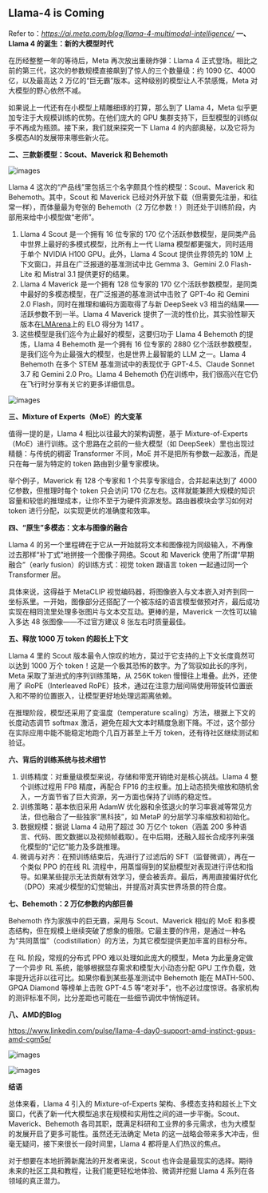 ## Llama-4 is Coming

Refer to：*https://ai.meta.com/blog/llama-4-multimodal-intelligence/*
**一、Llama 4 的诞生：新的大模型时代**

在历经整整一年的等待后，Meta 再次放出重磅炸弹：Llama 4 正式登场。相比之前的第三代，这次的参数规模直接飙到了惊人的三个数量级：约 1090 亿、4000 亿，以及最高达 2 万亿的“巨无霸”版本。这种级别的模型让人不禁感慨，Meta 对大模型的野心依然不减。

如果说上一代还有在小模型上精雕细琢的打算，那么到了 Llama 4，Meta 似乎更加专注于大规模训练的优势。在他们庞大的 GPU 集群支持下，巨型模型的训练似乎不再成为瓶颈。接下来，我们就来探究一下 Llama 4 的内部奥秘，以及它将为多模态AI的发展带来哪些新火花。

**二、三款新模型：Scout、Maverick 和 Behemoth**

![images](https://github.com/xinyuwei-david/david-share/blob/master/Deep-Learning/Llama-4/images/3.png)

Llama 4 这次的“产品线”里包括三个名字颇具个性的模型：Scout、Maverick 和 Behemoth。其中，Scout 和 Maverick 已经对外开放下载（但需要先注册，和往常一样），而体量最为夸张的 Behemoth（2 万亿参数！）则还处于训练阶段，内部用来给中小模型做“老师”。

1. Llama 4 Scout 是一个拥有 16 位专家的 170 亿个活跃参数模型，是同类产品中世界上最好的多模式模型，比所有上一代 Llama 模型都更强大，同时适用于单个 NVIDIA H100 GPU。此外，Llama 4 Scout 提供业界领先的 10M 上下文窗口，并且在广泛报道的基准测试中比 Gemma 3、Gemini 2.0 Flash-Lite 和 Mistral 3.1 提供更好的结果。
2. Llama 4 Maverick 是一个拥有 128 位专家的 170 亿个活跃参数模型，是同类中最好的多模态模型，在广泛报道的基准测试中击败了 GPT-4o 和 Gemini 2.0 Flash，同时在推理和编码方面取得了与新 DeepSeek v3 相当的结果——活跃参数不到一半。Llama 4 Maverick 提供了一流的性价比，其实验性聊天版本在[LMArena](https://lmarena.ai/leaderboard)上的 ELO 得分为 1417 。
3. 这些模型是我们迄今为止最好的模型，这要归功于 Llama 4 Behemoth 的提炼，Llama 4 Behemoth 是一个拥有 16 位专家的 2880 亿个活跃参数模型，是我们迄今为止最强大的模型，也是世界上最智能的 LLM 之一。Llama 4 Behemoth 在多个 STEM 基准测试中的表现优于 GPT-4.5、Claude Sonnet 3.7 和 Gemini 2.0 Pro。Llama 4 Behemoth 仍在训练中，我们很高兴在它仍在飞行时分享有关它的更多详细信息。

![images](https://github.com/xinyuwei-david/david-share/blob/master/Deep-Learning/Llama-4/images/1.png)

**三、Mixture of Experts（MoE）的大变革**

值得一提的是，Llama 4 相比以往最大的架构调整，基于 Mixture-of-Experts（MoE）进行训练。这个思路在之前的一些大模型（如 DeepSeek）里也出现过精髓：与传统的稠密 Transformer 不同，MoE 并不是把所有参数一起激活，而是只在每一层为特定的 token 路由到少量专家模块。

举个例子，Maverick 有 128 个专家和 1 个共享专家组合，合并起来达到了 4000 亿参数，但推理时每个 token 只会访问 170 亿左右。这样就能兼顾大规模的知识容量和较低的推理成本，让你不至于为硬件资源发愁。路由器模块会学习如何对 token 进行分配，以实现更优的准确度和效率。

**四、“原生”多模态：文本与图像的融合**

Llama 4 的另一个里程碑在于它从一开始就将文本和图像视为同级输入，不再像过去那样“补丁式”地拼接一个图像子网络。Scout 和 Maverick 使用了所谓“早期融合”（early fusion）的训练方式：视觉 token 跟语言 token 一起通过同一个 Transformer 层。

具体来说，这得益于 MetaCLIP 视觉编码器，将图像嵌入与文本嵌入对齐到同一坐标系里。一开始，图像部分还搭配了一个被冻结的语言模型做预对齐，最后成功实现在相同流里处理多张图片与文本交互动。更棒的是，Maverick 一次性可以输入多达 48 张图像——不过官方建议 8 张左右时质量最佳。


**五、释放 1000 万 token 的超长上下文**

Llama 4 里的 Scout 版本最令人惊叹的地方，莫过于它支持的上下文长度竟然可以达到 1000 万个 token！这是一个极其恐怖的数字。为了驾驭如此长的序列，Meta 采取了渐进式的序列训练策略，从 256K token 慢慢往上堆叠。此外，还使用了 iRoPE（Interleaved RoPE）技术，通过在注意力层间隔使用带旋转位置嵌入和不带的位置嵌入，让模型更好地处理远距离依赖。

在推理阶段，模型还采用了变温度（temperature scaling）方法，根据上下文的长度动态调节 softmax 激活，避免在超大文本时精度急剧下降。不过，这个部分在实际应用中能不能稳定地跑个几百万甚至上千万 token，还有待社区继续测试和验证。


**六、背后的训练系统与技术细节**

1. 训练精度：对重量级模型来说，存储和带宽开销绝对是核心挑战。Llama 4 整个训练过程用 FP8 精度，再配合 FP16 的主权重。加上动态损失缩放和随机舍入，一方面节省了巨大资源，另一方面也保持了训练的稳定性。
2. 训练策略：基本依旧采用 AdamW 优化器和余弦退火的学习率衰减等常见方法，但也融合了一些独家“黑科技”，如 MetaP 的分层学习率缩放和初始化。
3. 数据规模：据说 Llama 4 动用了超过 30 万亿个 token（涵盖 200 多种语言、代码、图文数据以及视频帧截取）。在中后期，还融入超长合成序列来强化模型的“记忆”能力及多跳推理。
4. 微调与对齐：在预训练结束后，先进行了过滤后的 SFT（监督微调），再在一个类似 PPO 的在线 RL 流程中，用蒸馏得到的奖励模型对表现进行评估和指导。如果某些提示无法贡献有效学习，便会被丢弃。最后，再用直接偏好优化（DPO）来减少模型的幻觉输出，并提高对真实世界场景的符合度。


**七、Behemoth：2 万亿参数的内部巨兽**

Behemoth 作为家族中的巨无霸，采用与 Scout、Maverick 相似的 MoE 和多模态结构，但在规模上继续突破了想象的极限。它最主要的作用，是通过一种名为“共同蒸馏”（codistillation）的方法，为其它模型提供更加丰富的目标分布。

在 RL 阶段，常规的分布式 PPO 难以处理如此庞大的模型，Meta 为此量身定做了一个异步 RL 系统，能够根据显存需求和模型大小动态分配 GPU 工作负载，效率提升远非以往可比。如果你看到某些基准测试中 Behemoth 能在 MATH-500、GPQA Diamond 等榜单上击败 GPT-4.5 等“老对手”，也不必过度惊讶。各家机构的测评标准不同，比分差距也可能在一些细节调优中悄悄逆转。



**八、AMD的Blog**

https://www.linkedin.com/pulse/llama-4-day0-support-amd-instinct-gpus-amd-cgm5e/

![images](https://github.com/xinyuwei-david/david-share/blob/master/Deep-Learning/Llama-4/images/4.png)

![images](https://github.com/xinyuwei-david/david-share/blob/master/Deep-Learning/Llama-4/images/5.png)


**结语**

总体来看，Llama 4 引入的 Mixture-of-Experts 架构、多模态支持和超长上下文窗口，代表了新一代大模型追求在规模和实用性之间的进一步平衡。Scout、Maverick、Behemoth 各司其职，既满足科研和工业界的多元需求，也为大模型的发展开启了更多可能性。虽然还无法确定 Meta 的这一战略会带来多大冲击，但毫无疑问，接下来很长一段时间里，Llama 4 都将是人们热议的焦点。

对于想要在本地折腾新魔法的开发者来说，Scout 也许会是最现实的选择。期待未来的社区工具和教程，让我们能更轻松地体验、微调并挖掘 Llama 4 系列在各领域的真正潜力。